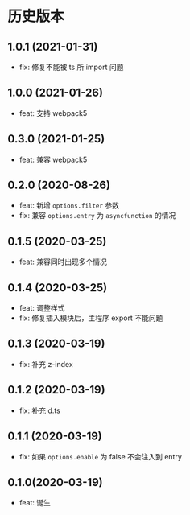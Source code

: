 # 历史版本

## 1.0.1 (2021-01-31)

- fix: 修复不能被 ts 所 import 问题

## 1.0.0 (2021-01-26)

- feat: 支持 webpack5

## 0.3.0 (2021-01-25)

- feat: 兼容 webpack5

## 0.2.0 (2020-08-26)

- feat: 新增 `options.filter` 参数
- fix: 兼容 `options.entry` 为 `asyncfunction` 的情况

## 0.1.5 (2020-03-25)

- feat: 兼容同时出现多个情况

## 0.1.4 (2020-03-25)

- feat: 调整样式
- fix: 修复插入模块后，主程序 export 不能问题

## 0.1.3 (2020-03-19)

- fix: 补充 z-index

## 0.1.2 (2020-03-19)

- fix: 补充 d.ts

## 0.1.1 (2020-03-19)

- fix: 如果 `options.enable` 为 false 不会注入到 entry

## 0.1.0(2020-03-19)

- feat: 诞生
